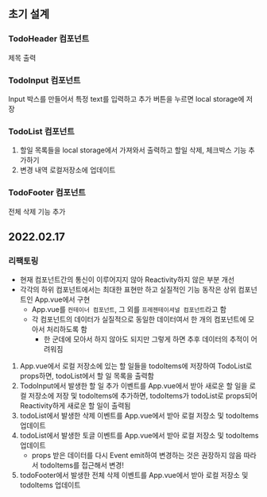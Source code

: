 ## 초기 설계
### TodoHeader 컴포넌트
제목 출력

### TodoInput 컴포넌트
Input 박스를 만들어서 특정 text를 입력하고 추가 버튼을 누르면 local storage에 저장

### TodoList 컴포넌트
1. 할일 목록들을 local storage에서 가져와서 출력하고 할일 삭제, 체크박스 기능 추가하기
2. 변경 내역 로컬저장소에 업데이트

### TodoFooter 컴포넌트
전체 삭제 기능 추가

## 2022.02.17
### 리팩토링
- 현재 컴포넌트간의 통신이 이루어지지 않아 Reactivity하지 않은 부분 개선
- 각각의 하위 컴포넌트에서는 최대한 표현만 하고 실질적인 기능 동작은 상위 컴포넌트인 App.vue에서 구현
    - App.vue를 `컨테이너 컴포넌트`, 그 외를 `프레젠테이셔널 컴포넌트`라고 함
    - 각 컴포넌트의 데이터가 실질적으로 동일한 데이터여서 한 개의 컴포넌트에 모아서 처리하도록 함
        - 한 군데에 모아서 하지 않아도 되지만 그렇게 하면 추후 데이터의 추적이 어려워짐

1. App.vue에서 로컬 저장소에 있는 할 일들을 todoItems에 저장하여 TodoList로 props하면, todoList에서 할 일 목록을 출력함
2. TodoInput에서 발생한 할 일 추가 이벤트를 App.vue에서 받아 새로운 할 일을 로컬 저장소에 저장 및 todoItems에 추가하면, todoItems가 todoList로 props되어 Reactivity하게 새로운 할 일이 출력됨
3. todoList에서 발생한 삭제 이벤트를 App.vue에서 받아 로컬 저장소 및 todoItems 업데이트
4. todoList에서 발생한 토글 이벤트를 App.vue에서 받아 로컬 저장소 및 todoItems 업데이트
    - props 받은 데이터를 다시 Event emit하여 변경하는 것은 권장하지 않음
    따라서 todoItems를 접근해서 변경!
5. todoFooter에서 발생한 전체 삭제 이벤트를 App.vue에서 받아 로컬 저장소 및 todoItems 업데이트
